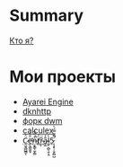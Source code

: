 # Summary
[Кто я?](./main.md)

# Мои проекты
- [Ayarei Engine]()
- [dknhttp]()
- [форк dwm]()
- [calculex]()
- [C̷̰̫̘̻̺͇͎̈̀ë̶̛͈̖͇̼̯̥̐̍ņ̵̬̳̖̰̗̳͛́̎͋̚ẗ̸̼́ȑ̵̝̹̈ȃ̷̡̲̉l̴̲̙̣̻̖̱̩̭̀̅5̷̨̧̢̦̯̗̻̺͗͊͊̿́̀̚̚]()

<!-- # Айсберг
- [Фото](./iceberg/image.md)
---
- [Зеленый слой]()
    - [Ничего нет, вы меня плохо знаете]()

- [Желтый слой]()
    - [Стелларис и Астроплекс]()
    - [Кто такие эти ваши централы?]()
    - [Что творилось в администрации Радиума и как я с этим связан?]()

- [Красный слой]()
    - [Веселая политическая карьера школьника]()
    - [Звездный мальчик]()
    - [ШДК и Либеральская обитель. Почему я использую Z методы?]()
    - [Пекарня Максима Каца и dchan - Второй Централ]()

- [Черный слой]()
    - [ДКН, Политический Централ]()
    - [Political World. Почему все пошло по пизде? - Первый Централ]()
    - [Лягушка]() -->